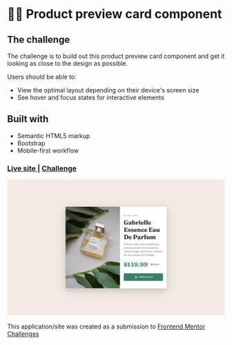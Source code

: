 # 👩‍💻 Product preview card component 

## The challenge

The challenge is to build out this product preview card component and get it looking as close to the design as possible.

Users should be able to:

- View the optimal layout depending on their device's screen size
- See hover and focus states for interactive elements

## Built with

- Semantic HTML5 markup
- Bootstrap
- Mobile-first workflow


<div>
  <h3>
    <a href= "https://amansgz.github.io/bootstrap-product-preview-card/">
      Live site
    </a>
    <span> | </span>
    <a href= "https://www.frontendmentor.io/challenges/product-preview-card-component-GO7UmttRfa">
      Challenge
    </a>
  </h3>
</div>

![Design preview for the Product preview card component coding challenge](./styles/images/preview.png)

This application/site was created as a submission to <a href= "https://www.frontendmentor.io/">Frontend Mentor Challenges</a> 

